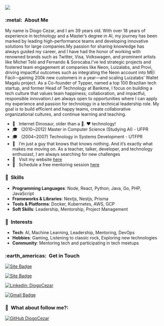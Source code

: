 
![](https://komarev.com/ghpvc/?username=diogocezar&color=006bed)

<h3> :metal: &nbsp;About Me </h3>

My name is Diogo Cezar, and I am 39 years old. With over 18 years of experience in technology and a Master’s degree in AI, my journey has been marked by leading high-performance teams and developing innovative solutions for large companies.My passion for sharing knowledge has always guided my career, and I have had the honor of working with renowned brands such as Twitter, Visa, Volkswagen, and prominent artists like Michel Teló and Fernando & Sorocaba.I’ve led strategic projects and fostered team engagement at companies like Neon, Luizalabs, and Provi, driving impactful outcomes such as integrating the Neon account into MEI Fácil—gaining 200k new customers in a year—and scaling Luizalabs’ Wallet Magalu project. As a Co-founder of Typper, named a top 100 Brazilian tech startup, and former Head of Technology at Bankme, I focus on building a tech culture that values team happiness, collaboration, and impactful, responsible innovation.I am always open to opportunities where I can apply my experience and passion for technology in a technical leadership role. My goal is to build efficient and happy teams, create collaborative organizational cultures, and continue learning and teaching.

- 🤔 &nbsp; Internet Dinosaur, older than a 💾. ♥️ technology!
- 🎓 &nbsp; (2010~2012) Master in Computer Science (Studying AI) - UFPR
- 🎓 &nbsp; (2004~2007) Technology in Systems Development - UTFPR
- 💭 &nbsp; I’m just a guy that knows that knows nothing. And it’s exactly what makes me moving on. As a teacher, talker, developer, and technology enthusiast, I am always searching for new challenges
- 📄 &nbsp; Visit my website <a href="https://www.diogocezar.dev">here</a>
- 🌱 &nbsp; Schedule a free mentoring session <a href="https://diocodes.dev">here</a>

<h3> 🧠 &nbsp;Skills </h3>

- **Programming Languages**: Node, React, Python, Java, Go, PHP, JavaScript
- **Frameworks & Libraries**: Nextjs, Nestjs, Prisma
- **Tools & Platforms**: Docker, Kubernetes, AWS, GCP
- **Soft Skills**: Leadership, Mentorship, Project Management

<h3> 📒 &nbsp;Interests </h3>

- **Tech**: AI, Machine Learning, Leadership, Mentoring, DevOps
- **Hobbies**: Gaming, Listening to classic rock, Exploring new technologies
- **Community**: Mentoring tech and participating in tech meetups

<h3> :earth_americas: &nbsp;Get in Touch </h3>

[![Site Badge](https://img.shields.io/badge/-https://diogocezar.dev-006bed?style=flat-square&logo=website&logoColor=white&link=https://diogocezar.dev)](https://diogocezar.dev)

[![Site Badge](https://img.shields.io/badge/-https://diocodes.dev-006bed?style=flat-square&logo=website&logoColor=white&link=https://diocodes.dev)](https://diocodes.dev)

[![Linkedin: DiogoCezar](https://img.shields.io/badge/-diogocezar-blue?style=flat-square&logo=Linkedin&logoColor=white&link=https://www.linkedin.com/in/diogocezar/)](https://www.linkedin.com/in/diogocezar/)

[![Gmail Badge](https://img.shields.io/badge/-diogo@diogocezar.com-006bed?style=flat-square&logo=Gmail&logoColor=white&link=mailto:diogo@diogocezar.com)](mailto:diogo@diogocezar.com)


<h3> 👀 &nbsp;What about follow me?: </h3> 

[![GitHub DiogoCezar](https://img.shields.io/github/followers/diogocezar?label=follow&style=social)](https://github.com/diogocezar)
